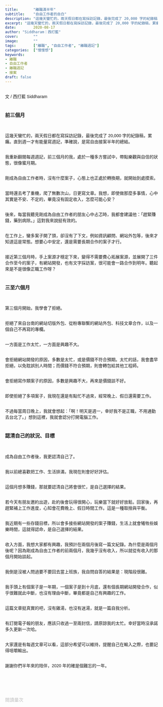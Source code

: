 ```yaml
---
title:       "離職滿半年"
subtitle:    "自由工作者的自白"
description: "這幾天蠻忙的，兩天假日都在寫採訪記錄，最後完成了 20,000 字的紀錄稿，累癱。直到週一才有能量寫週記，準確說，是寫自由接案半年的總結..."
excerpt: "這幾天蠻忙的，兩天假日都在寫採訪記錄，最後完成了 20,000 字的紀錄稿，累癱。直到週一才有能量寫週記，準確說，是寫自由接案半年的總結..."
date:        2020-08-17
author: "Siddharam｜西打藍"
cover:       ""
image:       ""
tags:        ["離職", "自由工作者", "離職週記"]
categories:  ["慢慢想"]
keywords:
- 離職
- 自由工作者
- 離職週記
- 接案
draft: false
---
```


<article style="font-family: 'Noto Sans TC', '微軟正黑體', sans-serif; font-weight: 300;">

<br>文 / 西打藍 Siddharam<br><br>

<h3 class="article-h1-color">前三個月</h3><br>

這幾天蠻忙的，兩天假日都在寫採訪記錄，最後完成了 20,000 字的紀錄稿，累癱。直到週一才有能量寫週記，準確說，是寫自由接案半年的總結。<br><br>

我重新翻閱每週週記，前三個月的我，處於一種多方嘗試中，帶點樂觀與自信的狀態，很像蜜月期。<br><br>

剛成為自由工作者時，沒有什麼案子，心態上也正處於轉換期，就開始到處摸索。<br><br>

當時還去考了重機，爬了無數次山，日更寫文章。我想，即使做那麼多事情，心中其實是不安、不定的，畢竟沒有固定收入，怎麼可能心安？<br><br>

後來，每當我聽見剛成為自由工作者的朋友心中忐忑時，我都會建議他：「趕緊賺錢，藥到病除。」這對我來說挺有效的。<br><br>

在工作上，蠻多案子開了頭，卻沒有了下文，例如資訊顧問、網站外包等，後來才知道這是常態。想要心中安定，還是需要長期合作的案子才行。<br><br>

接近第三個月時，手上案源才穩定下來，變得不需要費心拓展案源，並展開了三件合作至今的案子，有網站開發，也有文字採訪案，很可能會一路合作到明年。聽起來是不是很像正職工作呀？<br><br>


<h3 class="article-h1-color">三至六個月</h3><br>

第三個月開始，我學會了拒絕。<br><br>

拒絕了來自台南的網站切版外包、從粉專聯繫的網站外包、科技文章合作，以及一個自己不再寫的專欄。<br><br>

一方面是工作太忙，一方面是興趣不大。<br><br>

會拒絕網站開發的原因，多數是太忙，或是價錢不符合預期。太忙的話，我會盡早拒絕，以免耽誤別人時間；而價錢不符合預期，則會轉包給其他工程師。<br><br>

會拒絕寫作類案子的原因，多數是興趣不大，再來是價錢談不好。<br><br>

即使拒絕了多項案子，我現在還是有點忙不過來，經常晚上、假日還需要工作。<br><br>

不過每當周日晚上，我就會想起：「啊！明天是週一，幸好我不是正職，不用通勤去台北了。」想到這裡，我就會認分打開電腦工作。<br><br>


<h3 class="article-h1-color">認清自己的狀況、目標</h3><br>

成為自由工作者後，我更認清自己了。<br><br>

我以前總喜歡把工作、生活排滿，我現在則會好好評估。<br><br>

這個月想多賺錢，那就要認清自己將會很忙，是自己選擇的結果。<br><br>

若今天有朋友邀約出遊，赴約後會玩得很開心，玩樂當下就好好放鬆。回家後，再趕緊補上工作進度，心知會花費晚上、假日時間工作。這是一種取捨與平衡。<br><br>

我近期有一些存錢目標，所以會多接些網站開發的案子賺錢，生活上就會犧牲些娛樂時間，這就得認命，是自己選擇的結果。<br><br>

收入方面，我想大家都有興趣，我預計在兩個月後寫一篇文紀錄。為什麼是兩個月後呢？因為剛成為自由工作者的前兩個月，我幾乎沒有收入，所以就從有收入的那個月開始談起。<br><br>

我倒是沒被人問過要不要回去當上班族，我自問自答的結果是：現階段很難。<br><br>

我手頭上有個案子是一年期，一個案子是到十月底，還有個長期網站開發合作，似乎很難就此中斷，也沒有理由中斷，畢竟都是自己有興趣的工作。<br><br>

這篇文章挺真實的吧，沒有雞湯，也沒有迷湯，就是一篇自我分析。<br><br>

有訂閱電子報的朋友，應該只收過一至兩封信，請原諒我的太忙。幸好當時沒承諾多久更新一次哈。<br><br>

大家還是有每週文章可以看，這部分希望可以維持，提醒自己在輸入之際，也要記得咀嚼輸出。<br><br>

謝謝你們半年來的陪伴，2020 年的確是個難忘的一年。<br><br>


<br><br><br>

</article>

<div style="color: #bfbfbf; font-size: 15px;" id="busuanzi_container_page_pv">
  閱讀量<span id="busuanzi_value_page_pv"></span>次
</div>




<script src="../../js/post.js"></script>




